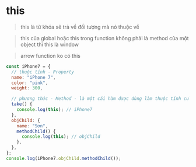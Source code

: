 # this

> this là từ khóa sẽ trả về đối tượng mà nó thuộc về

> this của global hoặc this trong function không phải là method của một object thì this là window

> arrow function ko có this

```js
const iPhone7 = {
  // thuộc tính - Property
  name: "iPhone 7",
  color: "pink",
  weight: 300,

  // phương thức - Method - là một cái hàm được dùng làm thuộc tính của một đối tượng
  take() {
    console.log(this); // iPhone7
  },
  objChild: {
    name: "Sơn",
    methodChild() {
      console.log(this); // objChild
    },
  },
};
console.log(iPhone7.objChild.methodChild());
```
